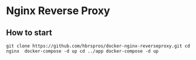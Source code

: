 # Nginx Reverse Proxy

## How to start 

`git clone https://github.com/hbrspros/docker-nginx-reverseproxy.git
cd nginx 
docker-compose -d up
cd ../app
docker-compose -d up`
